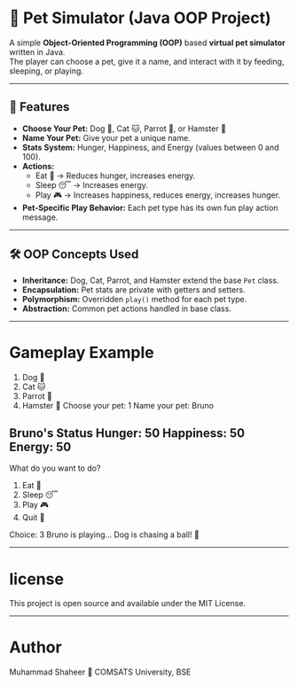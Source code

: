 # 🐾 Pet Simulator (Java OOP Project)

A simple **Object-Oriented Programming (OOP)** based **virtual pet simulator** written in Java.  
The player can choose a pet, give it a name, and interact with it by feeding, sleeping, or playing.

---

## 📌 Features
- **Choose Your Pet:** Dog 🐶, Cat 🐱, Parrot 🦜, or Hamster 🐹
- **Name Your Pet:** Give your pet a unique name.
- **Stats System:** Hunger, Happiness, and Energy (values between 0 and 100).
- **Actions:**
  - Eat 🍖 → Reduces hunger, increases energy.
  - Sleep 😴 → Increases energy.
  - Play 🎮 → Increases happiness, reduces energy, increases hunger.
- **Pet-Specific Play Behavior:** Each pet type has its own fun play action message.

---

## 🛠️ OOP Concepts Used
- **Inheritance:** Dog, Cat, Parrot, and Hamster extend the base `Pet` class.
- **Encapsulation:** Pet stats are private with getters and setters.
- **Polymorphism:** Overridden `play()` method for each pet type.
- **Abstraction:** Common pet actions handled in base class.

---

# Gameplay Example
1. Dog 🐶
2. Cat 🐱
3. Parrot 🦜
4. Hamster 🐹
Choose your pet: 1
Name your pet: Bruno

Bruno's Status
Hunger: 50
Happiness: 50
Energy: 50
----------------------

What do you want to do?
1. Eat 🍖
2. Sleep 😴
3. Play 🎮
4. Quit 🚪

Choice: 3
Bruno is playing...
Dog is chasing a ball! 🐶

----------------------
# license
This project is open source and available under the MIT License.

----------------------
# Author
Muhammad Shaheer
📍 COMSATS University, BSE
